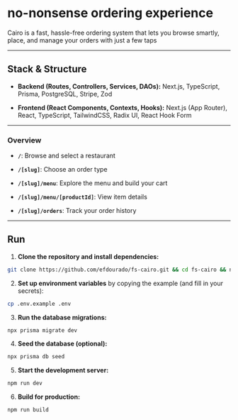 # no-nonsense ordering experience

Cairo is a fast, hassle-free ordering system that lets you browse smartly, place, and manage your orders with just a few taps

-----

## Stack & Structure

  * **Backend (Routes, Controllers, Services, DAOs):** Next.js, TypeScript, Prisma, PostgreSQL, Stripe, Zod

  * **Frontend (React Components, Contexts, Hooks):** Next.js (App Router), React, TypeScript, TailwindCSS, Radix UI, React Hook Form

-----

### Overview

  * **`/`**: Browse and select a restaurant

  * **`/[slug]`**: Choose an order type

  * **`/[slug]/menu`**: Explore the menu and build your cart

  * **`/[slug]/menu/[productId]`**: View item details

  * **`/[slug]/orders`**: Track your order history

-----

## Run

1.  **Clone the repository and install dependencies:**

```bash
git clone https://github.com/efdourado/fs-cairo.git && cd fs-cairo && npm install
```

2.  **Set up environment variables** by copying the example (and fill in your secrets):

```bash
cp .env.example .env
```

3.  **Run the database migrations:**

```bash
npx prisma migrate dev
```

4.  **Seed the database (optional):**

```bash
npx prisma db seed
```

5.  **Start the development server:**

```bash
npm run dev
```

6.  **Build for production:**

```bash
npm run build
```